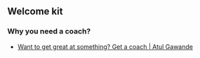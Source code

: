 
## Welcome kit

### Why you need a coach?
* [Want to get great at something? Get a coach | Atul Gawande](https://www.youtube.com/watch?v=oHDq1PcYkT4)

